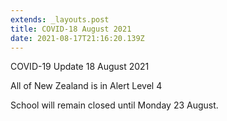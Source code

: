 ```yaml
---
extends: _layouts.post
title: COVID-18 August 2021
date: 2021-08-17T21:16:20.139Z
---
```

COVID-19 Update 18 August 2021

All of New Zealand is in Alert Level 4

School will remain closed until Monday 23 August.
